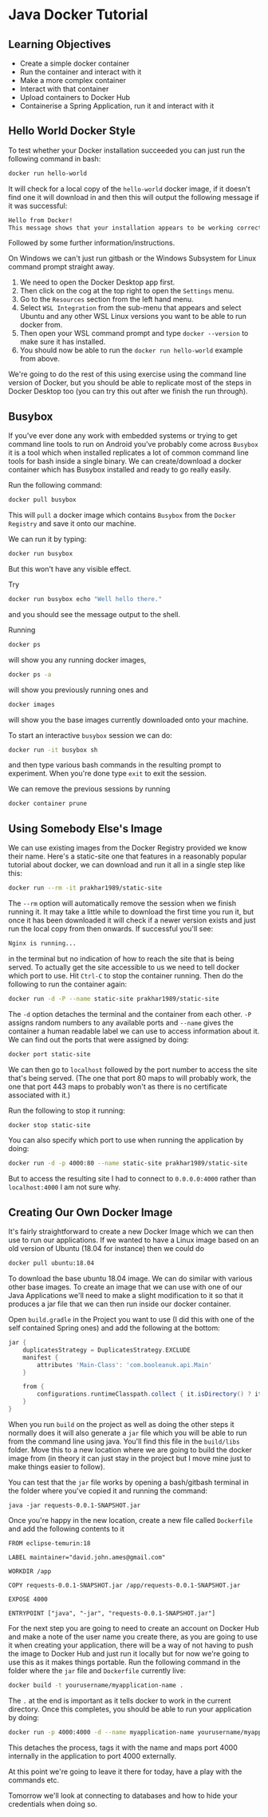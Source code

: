 # Java Docker Tutorial

## Learning Objectives
- Create a simple docker container
- Run the container and interact with it
- Make a more complex container
- Interact with that container
- Upload containers to Docker Hub
- Containerise a Spring Application, run it and interact with it

## Hello World Docker Style

To test whether your Docker installation succeeded you can just run the following command in bash:

```bash
docker run hello-world
```

It will check for a local copy of the `hello-world` docker image, if it doesn't find one it will download in and then this will output the following message if it was successful:

```bash
Hello from Docker!
This message shows that your installation appears to be working correctly.

```

Followed by some further information/instructions.

On Windows we can't just run gitbash or the Windows Subsystem for Linux command prompt straight away. 
1. We need to open the Docker Desktop app first.
2. Then click on the cog at the top right to open the `Settings` menu.
3. Go to the `Resources` section from the left hand menu.
4. Select `WSL Integration` from the sub-menu that appears and select Ubuntu and any other WSL Linux versions you want to be able to run docker from.
5. Then open your WSL command prompt and type `docker --version` to make sure it has installed.
6. You should now be able to run the `docker run hello-world` example from above.

We're going to do the rest of this using exercise using the command line version of Docker, but you should be able to replicate most of the steps in Docker Desktop too (you can try this out after we finish the run through).

## Busybox

If you've ever done any work with embedded systems or trying to get command line tools to run on Android you've probably come across `Busybox` it is a tool which when installed replicates a lot of common command line tools for bash inside a single binary. We can create/download a docker container which has Busybox installed and ready to go really easily.

Run the following command:

```bash
docker pull busybox
```

This will `pull` a docker image which contains `Busybox` from the `Docker Registry` and save it onto our machine.

We can run it by typing:

```bash
docker run busybox
```

But this won't have any visible effect.

Try 

```bash
docker run busybox echo "Well hello there."
```

and you should see the message output to the shell.

Running 

```bash
docker ps
```

will show you any running docker images, 

```bash
docker ps -a
```

will show you previously running ones and


```bash
docker images
```

will show you the base images currently downloaded onto your machine.

To start an interactive `busybox` session we can do:

```bash
docker run -it busybox sh
```

and then type various bash commands in the resulting prompt to experiment. When you're done type `exit` to exit the session.

We can remove the previous sessions by running 

```bash
docker container prune
```

## Using Somebody Else's Image

We can use existing images from the Docker Registry provided we know their name. Here's a static-site one that features in a reasonably popular tutorial about docker, we can download and run it all in a single step like this:

```bash
docker run --rm -it prakhar1989/static-site
```

The `--rm` option will automatically remove the session when we finish running it. It may take a little while to download the first time you run it, but once it has been downloaded it will check if a newer version exists and just run the local copy from then onwards. If successful you'll see:

```bash
Nginx is running...
```

in the terminal but no indication of how to reach the site that is being served. To actually get the site accessible to us we need to tell docker which port to use. Hit `Ctrl-C` to stop the container running. Then do the following to run the container again:

```bash 
docker run -d -P --name static-site prakhar1989/static-site
```

The `-d` option detaches the terminal and the container from each other. `-P` assigns random numbers to any available ports and `--name` gives the container a human readable label we can use to access information about it. We can find out the ports that were assigned by doing:

```bash
docker port static-site
```

We can then go to `localhost` followed by the port number to access the site that's being served. (The one that port 80 maps to will probably work, the one that port 443 maps to probably won't as there is no certificate associated with it.)

Run the following to stop it running:

```bash
docker stop static-site
```

You can also specify which port to use when running the application by doing:

```bash
docker run -d -p 4000:80 --name static-site prakhar1989/static-site
```

But to access the resulting site I had to connect to `0.0.0.0:4000` rather than `localhost:4000` I am not sure why.

## Creating Our Own Docker Image

It's fairly straightforward to create a new Docker Image which we can then use to run our applications. If we wanted to have a Linux image based on an old version of Ubuntu (18.04 for instance) then we could do

```bash 
docker pull ubuntu:18.04
```

To download the base ubuntu 18.04 image. We can do similar with various other base images. To create an image that we can use with one of our Java Applications we'll need to make a slight modification to it so that it produces a jar file that we can then run inside our docker container. 

Open `build.gradle` in the Project you want to use (I did this with one of the self contained Spring ones) and add the following at the bottom:

```groovy
jar {
	duplicatesStrategy = DuplicatesStrategy.EXCLUDE
	manifest {
		attributes 'Main-Class': 'com.booleanuk.api.Main'
	}

	from {
		configurations.runtimeClasspath.collect { it.isDirectory() ? it : zipTree(it) }
	}
}
```

When you run `build` on the project as well as doing the other steps it normally does it will also generate a `jar` file which you will be able to run from the command line using java. You'll find this file in the `build/libs` folder. Move this to a new location where we are going to build the docker image from (in theory it can just stay in the project but I move mine just to make things easier to follow).

You can test that the `jar` file works by opening a bash/gitbash terminal in the folder where you've copied it and running the command:

`java -jar requests-0.0.1-SNAPSHOT.jar`

Once you're happy in the new location, create a new file called `Dockerfile` and add the following contents to it

```
FROM eclipse-temurin:18

LABEL maintainer="david.john.ames@gmail.com"

WORKDIR /app

COPY requests-0.0.1-SNAPSHOT.jar /app/requests-0.0.1-SNAPSHOT.jar

EXPOSE 4000

ENTRYPOINT ["java", "-jar", "requests-0.0.1-SNAPSHOT.jar"]
```

For the next step you are going to need to create an account on Docker Hub and make a note of the user name you create there, as you are going to use it when creating your application, there will be a way of not having to push the image to Docker Hub and just run it locally but for now we're going to use this as it makes things portable. Run the following command in the folder where the `jar` file and `Dockerfile` currently live:

```bash
docker build -t yourusername/myapplication-name .
```

The `.` at the end is important as it tells docker to work in the current directory. Once this completes, you should be able to run your application by doing:

```bash
docker run -p 4000:4000 -d --name myapplication-name yourusername/myapplication-name
```

This detaches the process, tags it with the name and maps port 4000 internally in the application to port 4000 externally.

At this point we're going to leave it there for today, have a play with the commands etc.

Tomorrow we'll look at connecting to databases and how to hide your credentials when doing so.


